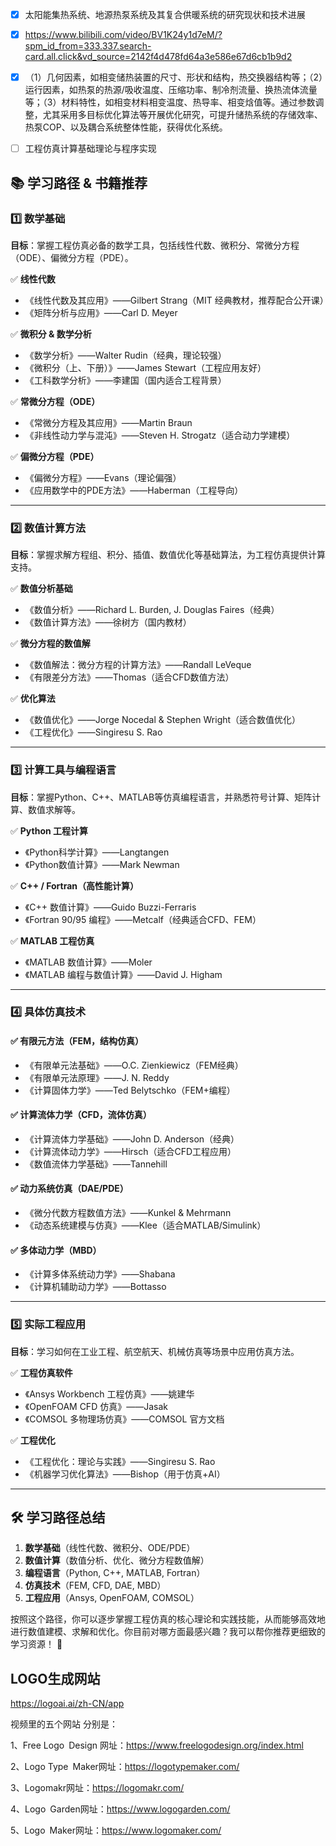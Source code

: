 - [x] 太阳能集热系统、地源热泵系统及其复合供暖系统的研究现状和技术进展


- [x] https://www.bilibili.com/video/BV1K24y1d7eM/?spm_id_from=333.337.search-card.all.click&vd_source=2142f4d478fd64a3e586e67d6cb1b9d2


- [x] 
  （1）几何因素，如相变储热装置的尺寸、形状和结构，热交换器结构等；（2）运行因素，如热泵的热源/吸收温度、压缩功率、制冷剂流量、换热流体流量等；（3）材料特性，如相变材料相变温度、热导率、相变焓值等。通过参数调整，尤其采用多目标优化算法等开展优化研究，可提升储热系统的存储效率、热泵COP、以及耦合系统整体性能，获得优化系统。


- [ ] 
  工程仿真计算基础理论与程序实现

## **📚 学习路径 & 书籍推荐**

### **1️⃣ 数学基础**

**目标**：掌握工程仿真必备的数学工具，包括线性代数、微积分、常微分方程（ODE）、偏微分方程（PDE）。

✅ **线性代数**

- 《线性代数及其应用》——Gilbert Strang（MIT 经典教材，推荐配合公开课）
- 《矩阵分析与应用》——Carl D. Meyer

✅ **微积分 & 数学分析**

- 《数学分析》——Walter Rudin（经典，理论较强）
- 《微积分（上、下册）》——James Stewart（工程应用友好）
- 《工科数学分析》——李建国（国内适合工程背景）

✅ **常微分方程（ODE）**

- 《常微分方程及其应用》——Martin Braun
- 《非线性动力学与混沌》——Steven H. Strogatz（适合动力学建模）

✅ **偏微分方程（PDE）**

- 《偏微分方程》——Evans（理论偏强）
- 《应用数学中的PDE方法》——Haberman（工程导向）

------

### **2️⃣ 数值计算方法**

**目标**：掌握求解方程组、积分、插值、数值优化等基础算法，为工程仿真提供计算支持。

✅ **数值分析基础**

- 《数值分析》——Richard L. Burden, J. Douglas Faires（经典）
- 《数值计算方法》——徐树方（国内教材）

✅ **微分方程的数值解**

- 《数值解法：微分方程的计算方法》——Randall LeVeque
- 《有限差分方法》——Thomas（适合CFD数值方法）

✅ **优化算法**

- 《数值优化》——Jorge Nocedal & Stephen Wright（适合数值优化）
- 《工程优化》——Singiresu S. Rao

------

### **3️⃣ 计算工具与编程语言**

**目标**：掌握Python、C++、MATLAB等仿真编程语言，并熟悉符号计算、矩阵计算、数值求解等。

✅ **Python 工程计算**

- 《Python科学计算》——Langtangen
- 《Python数值计算》——Mark Newman

✅ **C++ / Fortran（高性能计算）**

- 《C++ 数值计算》——Guido Buzzi-Ferraris
- 《Fortran 90/95 编程》——Metcalf（经典适合CFD、FEM）

✅ **MATLAB 工程仿真**

- 《MATLAB 数值计算》——Moler
- 《MATLAB 编程与数值计算》——David J. Higham

------

### **4️⃣ 具体仿真技术**

#### **✅ 有限元方法（FEM，结构仿真）**

- 《有限单元法基础》——O.C. Zienkiewicz（FEM经典）
- 《有限单元法原理》——J. N. Reddy
- 《计算固体力学》——Ted Belytschko（FEM+编程）

#### **✅ 计算流体力学（CFD，流体仿真）**

- 《计算流体力学基础》——John D. Anderson（经典）
- 《计算流体动力学》——Hirsch（适合CFD工程应用）
- 《数值流体力学基础》——Tannehill

#### **✅ 动力系统仿真（DAE/PDE）**

- 《微分代数方程数值方法》——Kunkel & Mehrmann
- 《动态系统建模与仿真》——Klee（适合MATLAB/Simulink）

#### **✅ 多体动力学（MBD）**

- 《计算多体系统动力学》——Shabana
- 《计算机辅助动力学》——Bottasso

------

### **5️⃣ 实际工程应用**

**目标**：学习如何在工业工程、航空航天、机械仿真等场景中应用仿真方法。

✅ **工程仿真软件**

- 《Ansys Workbench 工程仿真》——姚建华
- 《OpenFOAM CFD 仿真》——Jasak
- 《COMSOL 多物理场仿真》——COMSOL 官方文档

✅ **工程优化**

- 《工程优化：理论与实践》——Singiresu S. Rao
- 《机器学习优化算法》——Bishop（用于仿真+AI）

------

## **🛠️ 学习路径总结**

1. **数学基础**（线性代数、微积分、ODE/PDE）
2. **数值计算**（数值分析、优化、微分方程数值解）
3. **编程语言**（Python, C++, MATLAB, Fortran）
4. **仿真技术**（FEM, CFD, DAE, MBD）
5. **工程应用**（Ansys, OpenFOAM, COMSOL）

按照这个路径，你可以逐步掌握工程仿真的核心理论和实践技能，从而能够高效地进行数值建模、求解和优化。你目前对哪方面最感兴趣？我可以帮你推荐更细致的学习资源！ 🚀







## LOGO生成网站

https://logoai.ai/zh-CN/app

视频里的五个网站 分别是： 

1、Free Logo Design 网址：https://www.freelogodesign.org/index.html 

2、Logo Type Maker网址：https://logotypemaker.com/ 

3、Logomakr网址：https://logomakr.com/

 4、Logo Garden网址：https://www.logogarden.com/ 

5、Logo Maker网址：https://www.logomaker.com/